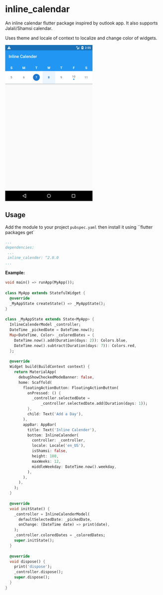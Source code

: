 # inline_calendar

An inline calendar flutter package inspired by outlook app. It also supports Jalali/Shamsi calendar.

Uses theme and locale of context to localize and change color of widgets.

<img src="https://github.com/omidh28/flutter_inline_calender/blob/master/screenshots/screenshot_01.png?raw=true" height="500">


## Usage

Add the module to your project ``pubspec.yaml`` then install it using ``flutter packages get`


``` yaml
...
dependencies:
 ...
 inline_calender: ^2.0.0
...
```

**Example:**

``` Dart
void main() => runApp(MyApp());

class MyApp extends StatefulWidget {
  @override
  _MyAppState createState() => _MyAppState();
}

class _MyAppState extends State<MyApp> {
  InlineCalenderModel _controller;
  DateTime _pickedDate = DateTime.now();
  Map<DateTime, Color> _coloredDates = {
    DateTime.now().add(Duration(days: 2)): Colors.blue,
    DateTime.now().subtract(Duration(days: 7)): Colors.red,
  };

  @override
  Widget build(BuildContext context) {
    return MaterialApp(
      debugShowCheckedModeBanner: false,
      home: Scaffold(
        floatingActionButton: FloatingActionButton(
          onPressed: () {
            _controller.selectedDate =
                _controller.selectedDate.add(Duration(days: 1));
          },
          child: Text('Add a Day'),
        ),
        appBar: AppBar(
          title: Text('Inline Calender'),
          bottom: InlineCalender(
            controller: _controller,
            locale: Locale('en_US'),
            isShamsi: false,
            height: 100,
            maxWeeks: 12,
            middleWeekday: DateTime.now().weekday,
          ),
        ),
      ),
    );
  }

  @override
  void initState() {
    _controller = InlineCalenderModel(
      defaultSelectedDate: _pickedDate,
      onChange: (DateTime date) => print(date),
    );
    _controller.coloredDates = _coloredDates;
    super.initState();
  }

  @override
  void dispose() {
    print('dispose');
    _controller.dispose();
    super.dispose();
  }
}
```